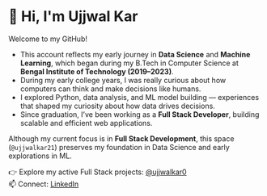 # 👋 Hi, I'm Ujjwal Kar  

Welcome to my GitHub!  

- This account reflects my early journey in **Data Science** and **Machine Learning**, which began during my B.Tech in Computer Science at **Bengal Institute of Technology (2019–2023)**.  
- During my early college years, I was really curious about how computers can think and make decisions like humans. 
- I explored Python, data analysis, and ML model building — experiences that shaped my curiosity about how data drives decisions.  
- Since graduation, I’ve been working as a **Full Stack Developer**, building scalable and efficient web applications.  

Although my current focus is in **Full Stack Development**, this space (`@ujjwalkar21`) preserves my foundation in Data Science and early explorations in ML.  

👉 Explore my active Full Stack projects: [@ujjwalkar0](https://github.com/ujjwalkar0)  
📫 Connect: [LinkedIn](https://linkedin.com/in/ujjwalkar21)
